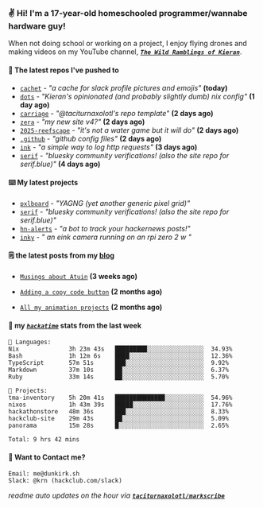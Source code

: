 ### ✌️ Hi! I'm a 17-year-old homeschooled programmer/wannabe hardware guy!

When not doing school or working on a project, I enjoy flying drones and making videos on my YouTube channel, [**_`The Wild Ramblings of Kieran`_**](https://youtube.com/@kieran.rambles).

#### 👷 The latest repos I've pushed to

- [`cachet`](https://github.com/taciturnaxolotl/cachet) - _"a cache for slack profile pictures and emojis"_ **(today)**
- [`dots`](https://github.com/taciturnaxolotl/dots) - _"Kieran's opinionated (and probably slightly dumb) nix config"_ **(1 day ago)**
- [`carriage`](https://github.com/taciturnaxolotl/carriage) - _"@taciturnaxolotl's repo template"_ **(2 days ago)**
- [`zera`](https://github.com/taciturnaxolotl/zera) - _"my new site v4?"_ **(2 days ago)**
- [`2025-reefscape`](https://github.com/df1317/2025-reefscape) - _"it's not a water game but it will do"_ **(2 days ago)**
- [`.github`](https://github.com/taciturnaxolotl/.github) - _"github config files"_ **(2 days ago)**
- [`ink`](https://github.com/taciturnaxolotl/ink) - _"a simple way to log http requests"_ **(3 days ago)**
- [`serif`](https://github.com/taciturnaxolotl/serif) - _"bluesky community verifications! (also the site repo for serif.blue)"_ **(4 days ago)**

#### ⌨️ My latest projects

- [`pxlboard`](https://github.com/taciturnaxolotl/pxlboard) - _"YAGNG (yet another generic pixel grid)"_
- [`serif`](https://github.com/taciturnaxolotl/serif) - _"bluesky community verifications! (also the site repo for serif.blue)"_
- [`hn-alerts`](https://github.com/taciturnaxolotl/hn-alerts) - _"a bot to track your hackernews posts!"_
- [`inky`](https://github.com/taciturnaxolotl/inky) - _" an eink camera running on an rpi zero 2 w "_

#### 🗒️ the latest posts from my [blog](https://dunkirk.sh)

- [`Musings about Atuin`](https://dunkirk.sh/blog/atuin/) **(3 weeks ago)**

- [`Adding a copy code button`](https://dunkirk.sh/blog/adding-a-copy-button/) **(2 months ago)**

- [`All my animation projects`](https://dunkirk.sh/blog/my-animations/) **(2 months ago)**



#### 📡 my [_`hackatime`_](https://waka.hackclub.com) stats from the last week

```text
💾 Languages:
Nix              3h 23m 43s   █████████░░░░░░░░░░░░░░░░  34.93%
Bash             1h 12m 6s    ████░░░░░░░░░░░░░░░░░░░░░  12.36%
TypeScript       57m 51s      ███░░░░░░░░░░░░░░░░░░░░░░  9.92%
Markdown         37m 10s      ██░░░░░░░░░░░░░░░░░░░░░░░  6.37%
Ruby             33m 14s      ██░░░░░░░░░░░░░░░░░░░░░░░  5.70%

💼 Projects:
tma-inventory    5h 20m 41s   ██████████████░░░░░░░░░░░  54.96%
nixos            1h 43m 39s   █████░░░░░░░░░░░░░░░░░░░░  17.76%
hackathonstore   48m 36s      ███░░░░░░░░░░░░░░░░░░░░░░  8.33%
hackclub-site    29m 43s      ██░░░░░░░░░░░░░░░░░░░░░░░  5.09%
panorama         15m 28s      █░░░░░░░░░░░░░░░░░░░░░░░░  2.65%

Total: 9 hrs 42 mins
```

#### 📮 Want to Contact me?

```text
Email: me@dunkirk.sh
Slack: @krn (hackclub.com/slack)
```

_readme auto updates on the hour via [**`taciturnaxolotl/markscribe`**](https://github.com/taciturnaxolotl/markscribe)_
